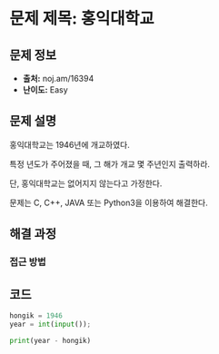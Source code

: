 # 문제 제목: 홍익대학교

## 문제 정보
- **출처:** noj.am/16394
- **난이도:** Easy

## 문제 설명
홍익대학교는 1946년에 개교하였다.

특정 년도가 주어졌을 때, 그 해가 개교 몇 주년인지 출력하라.

단, 홍익대학교는 없어지지 않는다고 가정한다.

문제는 C, C++, JAVA 또는 Python3을 이용하여 해결한다.

## 해결 과정

### 접근 방법

## 코드
```python
hongik = 1946
year = int(input());

print(year - hongik)
